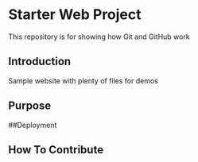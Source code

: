 # Starter Web Project

This repository is for showing how Git and GitHub work

## Introduction

Sample website with plenty of files for demos

## Purpose

##Deployment

## How To Contribute